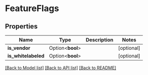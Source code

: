 # FeatureFlags

## Properties

Name | Type | Description | Notes
------------ | ------------- | ------------- | -------------
**is_vendor** | Option<**bool**> |  | [optional]
**is_whitelabeled** | Option<**bool**> |  | [optional]

[[Back to Model list]](../README.md#documentation-for-models) [[Back to API list]](../README.md#documentation-for-api-endpoints) [[Back to README]](../README.md)


